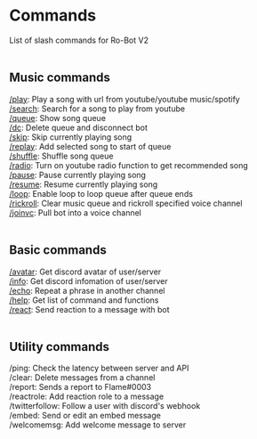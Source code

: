 # Commands
List of slash commands for Ro-Bot V2<br><br>

## Music commands
[/play](/commands/musiccommands/play): Play a song with url from youtube/youtube music/spotify<br>
[/search](/commands/musiccommands/search): Search for a song to play from youtube<br>
[/queue](/commands/musiccommands/queue): Show song queue<br>
[/dc](/commands/musiccommands/dc): Delete queue and disconnect bot<br>
[/skip](/commands/musiccommands/skip): Skip currently playing song<br>
[/replay](/commands/musiccommands/replay): Add selected song to start of queue<br>
[/shuffle](/commands/musiccommands/shuffle): Shuffle song queue<br>
[/radio](/commands/musiccommands/radio): Turn on youtube radio function to get recommended song<br>
[/pause](/commands/musiccommands/pause): Pause currently playing song<br>
[/resume](/commands/musiccommands/resume): Resume currently playing song<br>
[/loop](/commands/musiccommands/loop): Enable loop to loop queue after queue ends<br>
[/rickroll](/commands/musiccommands/rickroll): Clear music queue and rickroll specified voice channel<br>
[/joinvc](/commands/musiccommands/joinvc): Pull bot into a voice channel<br><br>

## Basic commands
[/avatar](/commands/basiccommands/avatar): Get discord avatar of user/server<br>
[/info](/commands/basiccommands/info): Get discord infomation of user/server<br>
[/echo](/commands/basiccommands/echo): Repeat a phrase in another channel<br>
[/help](/commands/basiccommands/help): Get list of command and functions<br>
[/react](/commands/basiccommands/react): Send reaction to a message with bot<br><br>

## Utility commands
/ping: Check the latency between server and API<br>
/clear: Delete messages from a channel<br>
/report: Sends a report to Flame#0003<br>
/reactrole: Add reaction role to a message<br>
/twitterfollow: Follow a user with discord's webhook<br>
/embed: Send or edit an embed message<br>
/welcomemsg: Add welcome message to server<br><br>